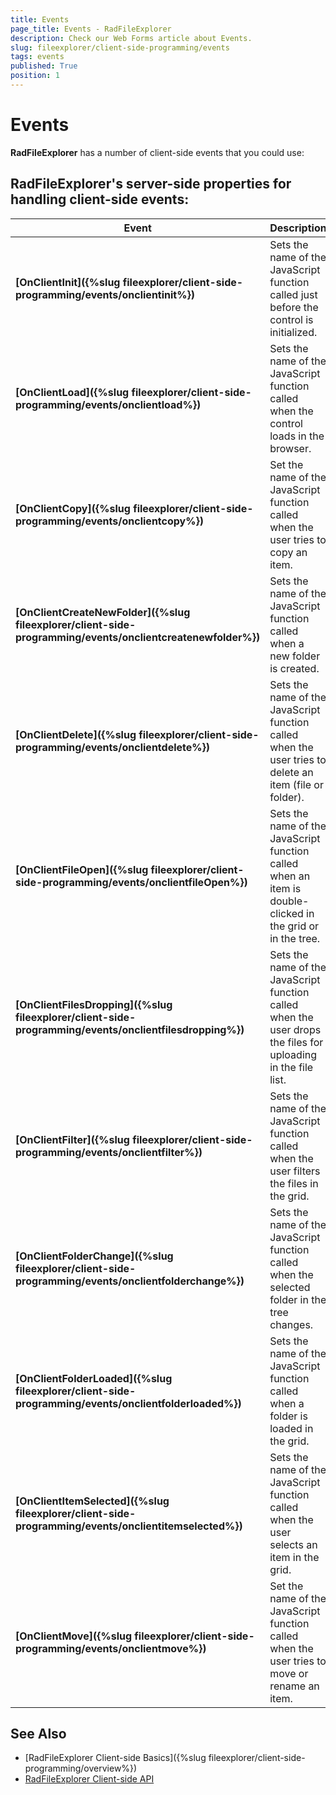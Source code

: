 ```yaml
---
title: Events
page_title: Events - RadFileExplorer
description: Check our Web Forms article about Events.
slug: fileexplorer/client-side-programming/events
tags: events
published: True
position: 1
---
```


# Events

**RadFileExplorer** has a number of client-side events that you could use:

## RadFileExplorer's server-side properties for handling client-side events:

|  **Event**  |  **Description**  |
| ------ | ------ |
| **[OnClientInit]({%slug fileexplorer/client-side-programming/events/onclientinit%})** |Sets the name of the JavaScript function called just before the control is initialized.|
| **[OnClientLoad]({%slug fileexplorer/client-side-programming/events/onclientload%})** |Sets the name of the JavaScript function called when the control loads in the browser.|
| **[OnClientCopy]({%slug fileexplorer/client-side-programming/events/onclientcopy%})** |Set the name of the JavaScript function called when the user tries to copy an item.|
| **[OnClientCreateNewFolder]({%slug fileexplorer/client-side-programming/events/onclientcreatenewfolder%})** |Sets the name of the JavaScript function called when a new folder is created.|
| **[OnClientDelete]({%slug fileexplorer/client-side-programming/events/onclientdelete%})** |Sets the name of the JavaScript function called when the user tries to delete an item (file or folder).|
| **[OnClientFileOpen]({%slug fileexplorer/client-side-programming/events/onclientfileOpen%})** |Sets the name of the JavaScript function called when an item is double-clicked in the grid or in the tree.|
| **[OnClientFilesDropping]({%slug fileexplorer/client-side-programming/events/onclientfilesdropping%})** |Sets the name of the JavaScript function called when the user drops the files for uploading in the file list.|
| **[OnClientFilter]({%slug fileexplorer/client-side-programming/events/onclientfilter%})** |Sets the name of the JavaScript function called when the user filters the files in the grid.|
| **[OnClientFolderChange]({%slug fileexplorer/client-side-programming/events/onclientfolderchange%})** |Sets the name of the JavaScript function called when the selected folder in the tree changes.|
| **[OnClientFolderLoaded]({%slug fileexplorer/client-side-programming/events/onclientfolderloaded%})** |Sets the name of the JavaScript function called when a folder is loaded in the grid.|
| **[OnClientItemSelected]({%slug fileexplorer/client-side-programming/events/onclientitemselected%})** |Sets the name of the JavaScript function called when the user selects an item in the grid.|
| **[OnClientMove]({%slug fileexplorer/client-side-programming/events/onclientmove%})** |Set the name of the JavaScript function called when the user tries to move or rename an item.|




## See Also

 * [RadFileExplorer Client-side Basics]({%slug fileexplorer/client-side-programming/overview%})
 * [RadFileExplorer Client-side API](https://docs.telerik.com/devtools/aspnet-ajax/api/client/Telerik.Web.UI.RadFileExplorer)

